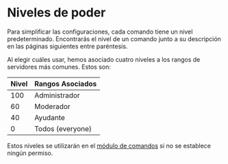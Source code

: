 # Niveles de poder

Para simplificar las configuraciones, cada comando tiene un nivel predeterminado. Encontrarás el nivel de un comando junto a su descripción en las páginas siguientes entre paréntesis.

Al elegir cuáles usar, hemos asociado cuatro niveles a los rangos de servidores más comunes. Estos son:

| Nivel | Rangos Asociados |
| ----- | ---------------- |
| 100   | Administrador    |
| 60    | Moderador        |
| 40    | Ayudante         |
| 0     | Todos (everyone) |

Estos niveles se utilizarán en el [módulo de comandos](../configuracion/modulos/comandos.md) si no se establece ningún permiso.

